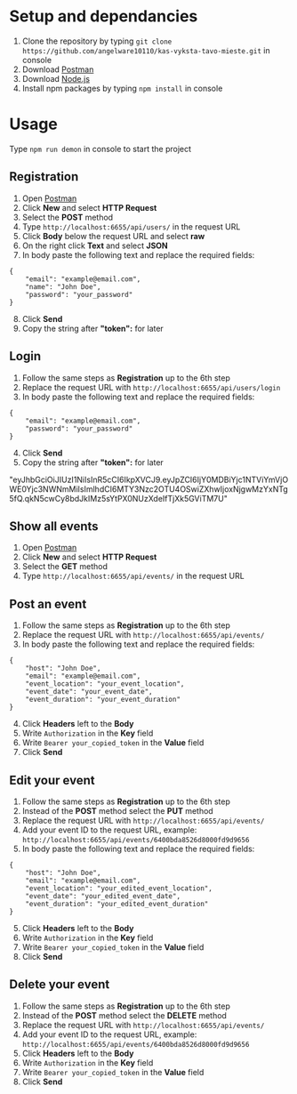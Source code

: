 # Setup and dependancies
1. Clone the repository by typing `git clone https://github.com/angelware10110/kas-vyksta-tavo-mieste.git` in  console
2. Download [Postman](https://www.postman.com/)
3. Download [Node.js](https://nodejs.org/en/)
4. Install npm packages by typing `npm install` in console

# Usage
Type `npm run demon` in console to start the project

## Registration
1. Open [Postman](https://www.postman.com/)
2. Click **New** and select **HTTP Request**
3. Select the **POST** method
4. Type `http://localhost:6655/api/users/` in the request URL
5. Click **Body** below the request URL and select **raw**
6. On the right click **Text** and select **JSON**
7. In body paste the following text and replace the required fields:
```
{
    "email": "example@email.com",
    "name": "John Doe",
    "password": "your_password"
}
```
8. Click **Send**
9. Copy the string after **"token":** for later

## Login
1. Follow the same steps as **Registration** up to the 6th step
2. Replace the request URL with `http://localhost:6655/api/users/login`
3. In body paste the following text and replace the required fields:
```
{
    "email": "example@email.com",
    "password": "your_password"
}
```
4. Click **Send**
5. Copy the string after **"token":** for later

"eyJhbGciOiJIUzI1NiIsInR5cCI6IkpXVCJ9.eyJpZCI6IjY0MDBiYjc1NTViYmVjOWE0Yjc3NWNmMiIsImlhdCI6MTY3Nzc2OTU4OSwiZXhwIjoxNjgwMzYxNTg5fQ.qkN5cwCy8bdJkIMz5sYtPX0NUzXdeIfTjXk5GViTM7U"

## Show all events
1. Open [Postman](https://www.postman.com/)
2. Click **New** and select **HTTP Request**
3. Select the **GET** method
4. Type `http://localhost:6655/api/events/` in the request URL

## Post an event
1. Follow the same steps as **Registration** up to the 6th step
2. Replace the request URL with `http://localhost:6655/api/events/`
3. In body paste the following text and replace the required fields:
```
{
    "host": "John Doe",
    "email": "example@email.com",
    "event_location": "your_event_location",
    "event_date": "your_event_date",
    "event_duration": "your_event_duration"
}
```
4. Click **Headers** left to the **Body**
5. Write `Authorization` in the **Key** field
6. Write `Bearer your_copied_token` in the **Value** field
7. Click **Send**

## Edit your event
1. Follow the same steps as **Registration** up to the 6th step
2. Instead of the **POST** method select the **PUT** method
2. Replace the request URL with `http://localhost:6655/api/events/`
3. Add your event ID to the request URL, example: `http://localhost:6655/api/events/6400bda8526d8000fd9d9656`
4. In body paste the following text and replace the required fields:
```
{
    "host": "John Doe",
    "email": "example@email.com",
    "event_location": "your_edited_event_location",
    "event_date": "your_edited_event_date",
    "event_duration": "your_edited_event_duration"
}
```
5. Click **Headers** left to the **Body**
6. Write `Authorization` in the **Key** field
7. Write `Bearer your_copied_token` in the **Value** field
8. Click **Send**

## Delete your event
1. Follow the same steps as **Registration** up to the 6th step
2. Instead of the **POST** method select the **DELETE** method
3. Replace the request URL with `http://localhost:6655/api/events/`
4. Add your event ID to the request URL, example: `http://localhost:6655/api/events/6400bda8526d8000fd9d9656`
5. Click **Headers** left to the **Body**
6. Write `Authorization` in the **Key** field
7. Write `Bearer your_copied_token` in the **Value** field
8. Click **Send**